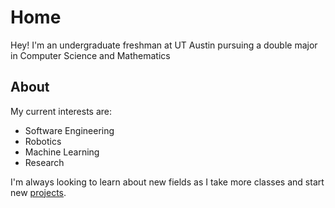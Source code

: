# Home
Hey! I'm an undergraduate freshman at UT Austin pursuing a double major in Computer Science and Mathematics

## About
My current interests are:
* Software Engineering
* Robotics
* Machine Learning
* Research

I'm always looking to learn about new fields as I take more classes and start new [projects](./Projects.md).